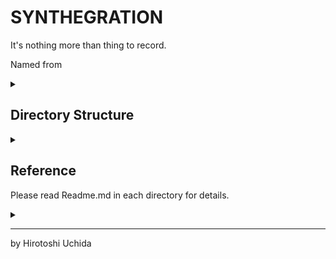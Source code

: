 <h1>SYNTHEGRATION</h1>
<p>It's nothing more than thing to record.</p>
<p>Named from</p>

<details>
  <summary></summary>
  <ul>
    <li>SYNTHESIZE + INTEGRATION</li>
  </ul>
</details>

<h2>Directory Structure</h2>

<details>
  <summary></summary>
  <pre>
SYNTHEGRATION
|-- MIDIGLOBAL
|-- PDCollider
|-- SonicProcessing
|-- oscIanniX
|-- Readme.md

5 directories, 1 file
  </pre>
</details>

<h2>Reference</h2>
<p>Please read Readme.md in each directory for details.</p>

<details>
  <summary></summary>
  <table>
    <thead>
      <tr>
        <th>Detail</th>
        <th>GitHub</th>
        <th>GitHub Pages</th>
      </tr>
    </thead>
    <tbody>
      <tr>
        <td>SYNTHEGRATION</td>
        <td><a href="https://github.com/Uchida16104/SYNTHEGRATION/tree/main/Readme.md">LINK</a></td>
        <td><a href="https://uchida16104.github.io/SYNTHEGRATION/">LINK</a></td>
      </tr>
      <tr>
        <td>MIDIGLOBAL</td>
        <td><a href="https://github.com/Uchida16104/SYNTHEGRATION/tree/main/MIDIGLOBAL/Readme.md">LINK</a></td>
        <td><a href="https://uchida16104.github.io/SYNTHEGRATION/MIDIGLOBAL">LINK</a></td>
      </tr>
      <tr>
        <td>PDCollider</td>
        <td><a href="https://github.com/Uchida16104/SYNTHEGRATION/tree/main/PDCollider/Readme.md">LINK</a></td>
        <td><a href="https://uchida16104.github.io/SYNTHEGRATION/PDCollider">LINK</a></td>
      </tr>
      <tr>
        <td>SonicProcessing</td>
        <td><a href="https://github.com/Uchida16104/SYNTHEGRATION/tree/main/SonicProcessing/Readme.md">LINK</a></td>
        <td><a href="https://uchida16104.github.io/SYNTHEGRATION/SonicProcessing">LINK</a></td>
      </tr>
      <tr>
        <td>oscIanniX</td>
        <td><a href="https://github.com/Uchida16104/SYNTHEGRATION/tree/main/oscIanniX/Readme.md">LINK</a></td>
        <td><a href="https://uchida16104.github.io/SYNTHEGRATION/oscIanniX">LINK</a></td>
      </tr>
    </tbody>
  </table>
</details>

<hr />
<p>by Hirotoshi Uchida</p>
